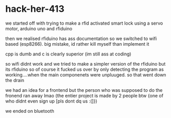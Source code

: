 # hack-her-413

we started off with trying to make a rfid activated smart lock using a servo motor, arduino uno and rfiduino

then we realised rfiduino has ass documentation so we switched to wifi based (esp8266). big mistake, id rather kill myself than implement it

cpp is dumb and c is clearly superior (im still ass at coding)

so wifi didnt work and we tried to make a simpler version of the rfiduino but its rfiduino so of course it fucked us over by only detecting the program as working....when the main componenets were unpluuged. so that went down the drain

we had an idea for a frontend but the person who was supposed to do the fronend ran away lmao (the entier project is made by 2 people btw {one of who didnt even sign up [pls dont dq us :(]})

we ended on bluetooth 
